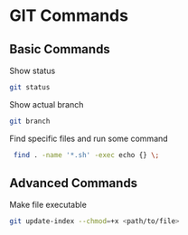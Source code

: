 # GIT Commands

## Basic  Commands

Show status

```bash
git status
```

Show actual branch

```bash
git branch
```

Find specific files and run some command

```bash
 find . -name '*.sh' -exec echo {} \;
```

## Advanced Commands

Make file executable

```bash
git update-index --chmod=+x <path/to/file>
```
